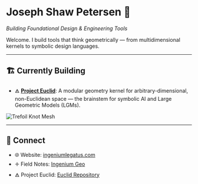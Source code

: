 #  Joseph Shaw Petersen 🦅   
*Building Foundational Design & Engineering Tools*

Welcome. I build tools that think geometrically — from multidimensional kernels to symbolic design languages.

---

## 🏗️ Currently Building

- 🜁 [**Project Euclid**](https://github.com/mksupreme92/euclid): A modular geometry kernel for arbitrary-dimensional, non-Euclidean space — the brainstem for symbolic AI and Large Geometric Models (LGMs).


![Trefoil Knot Mesh](https://raw.githubusercontent.com/mksupreme92/euclid-legacy-V0/main/trefoil.png)  


---

## 🔗 Connect

- 🌐 Website: [ingeniumlegatus.com](https://ingeniumlegatus.com)
- 🝊 Field Notes: [Ingenium Geo](https://ingeniumlegatus.com/ingenium-geo/)
- 🜁 Project Euclid: [Euclid Repository](https://github.com/mksupreme92/euclid)
